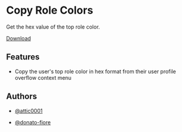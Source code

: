 
# Copy Role Colors

Get the hex value of the top role color.

[Download]([https://raw.githubusercontent.com/attic0001/enmityaddons/main/Plugins/CopyRoleColors/dist/CopyRoleColors.js])

####


## Features

- Copy the user's top role color in hex format from their user profile overflow context menu

## Authors

- [@attic0001](https://www.github.com/attic0001)

- [@donato-fiore](https://www.github.com/donato-fiore)
